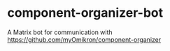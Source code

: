 # component-organizer-bot
A Matrix bot for communication with https://github.com/myOmikron/component-organizer
